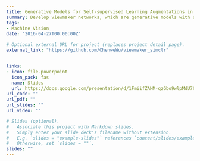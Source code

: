 ```yaml
---
title: Generative Models for Self-supervised Learning Augmentations in ECG diagnosis
summary: Develop viewmaker networks, which are generative models with stochastic boundaries for data augmentations, via Pytorch Lightning, to adversarially auto-learn and generate augmentations on 12-lead electrocardiogram (ECG) sensor data for contrastive learning tasks, so as to reduce the rigorous trial and error by human experts.
tags:
- Machine Vision
date: "2016-04-27T00:00:00Z"

# Optional external URL for project (replaces project detail page).
external_link: "https://github.com/ChenweWu/viewmaker_simclr"


links:
- icon: file-powerpoint
  icon_pack: fas
  name: Slides
  url: https://docs.google.com/presentation/d/1FmiifZAHM-qzGbo9wlpMdU76t57QucBp2Cls1FOJ1fM/edit?usp=sharing
url_code: ""
url_pdf: ""
url_slides: ""
url_video: ""

# Slides (optional).
#   Associate this project with Markdown slides.
#   Simply enter your slide deck's filename without extension.
#   E.g. `slides = "example-slides"` references `content/slides/example-slides.md`.
#   Otherwise, set `slides = ""`.
slides: ""
---
```



